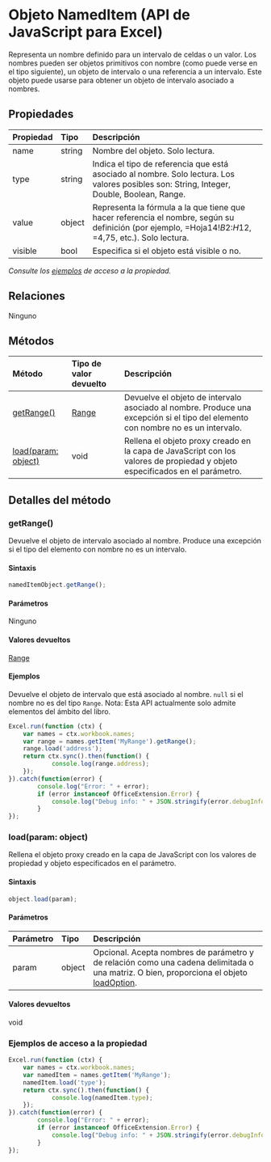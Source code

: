 # <a name="nameditem-object-(javascript-api-for-excel)"></a>Objeto NamedItem (API de JavaScript para Excel)

Representa un nombre definido para un intervalo de celdas o un valor. Los nombres pueden ser objetos primitivos con nombre (como puede verse en el tipo siguiente), un objeto de intervalo o una referencia a un intervalo. Este objeto puede usarse para obtener un objeto de intervalo asociado a nombres.

## <a name="properties"></a>Propiedades

| Propiedad     | Tipo   |Descripción
|:---------------|:--------|:----------|
|name|string|Nombre del objeto. Solo lectura.|
|type|string|Indica el tipo de referencia que está asociado al nombre. Solo lectura. Los valores posibles son: String, Integer, Double, Boolean, Range.|
|value|object|Representa la fórmula a la que tiene que hacer referencia el nombre, según su definición (por ejemplo, =Hoja14!$B$2:$H$12, =4,75, etc.). Solo lectura.|
|visible|bool|Especifica si el objeto está visible o no.|

_Consulte los [ejemplos](#property-access-examples) de acceso a la propiedad._

## <a name="relationships"></a>Relaciones
Ninguno


## <a name="methods"></a>Métodos

| Método           | Tipo de valor devuelto    |Descripción|
|:---------------|:--------|:----------|
|[getRange()](#getrange)|[Range](range.md)|Devuelve el objeto de intervalo asociado al nombre. Produce una excepción si el tipo del elemento con nombre no es un intervalo.|
|[load(param: object)](#loadparam-object)|void|Rellena el objeto proxy creado en la capa de JavaScript con los valores de propiedad y objeto especificados en el parámetro.|

## <a name="method-details"></a>Detalles del método


### <a name="getrange()"></a>getRange()
Devuelve el objeto de intervalo asociado al nombre. Produce una excepción si el tipo del elemento con nombre no es un intervalo.

#### <a name="syntax"></a>Sintaxis
```js
namedItemObject.getRange();
```

#### <a name="parameters"></a>Parámetros
Ninguno

#### <a name="returns"></a>Valores devueltos
[Range](range.md)

#### <a name="examples"></a>Ejemplos

Devuelve el objeto de intervalo que está asociado al nombre. `null` si el nombre no es del tipo `Range`. Nota: Esta API actualmente solo admite elementos del ámbito del libro.

```js
Excel.run(function (ctx) { 
    var names = ctx.workbook.names;
    var range = names.getItem('MyRange').getRange();
    range.load('address');
    return ctx.sync().then(function() {
            console.log(range.address);
    });
}).catch(function(error) {
        console.log("Error: " + error);
        if (error instanceof OfficeExtension.Error) {
            console.log("Debug info: " + JSON.stringify(error.debugInfo));
        }
});
```


### <a name="load(param:-object)"></a>load(param: object)
Rellena el objeto proxy creado en la capa de JavaScript con los valores de propiedad y objeto especificados en el parámetro.

#### <a name="syntax"></a>Sintaxis
```js
object.load(param);
```

#### <a name="parameters"></a>Parámetros
| Parámetro    | Tipo   |Descripción|
|:---------------|:--------|:----------|
|param|object|Opcional. Acepta nombres de parámetro y de relación como una cadena delimitada o una matriz. O bien, proporciona el objeto [loadOption](loadoption.md).|

#### <a name="returns"></a>Valores devueltos
void
### <a name="property-access-examples"></a>Ejemplos de acceso a la propiedad

```js
Excel.run(function (ctx) { 
    var names = ctx.workbook.names;
    var namedItem = names.getItem('MyRange');
    namedItem.load('type');
    return ctx.sync().then(function() {
            console.log(namedItem.type);
    });
}).catch(function(error) {
        console.log("Error: " + error);
        if (error instanceof OfficeExtension.Error) {
            console.log("Debug info: " + JSON.stringify(error.debugInfo));
        }
});
```
